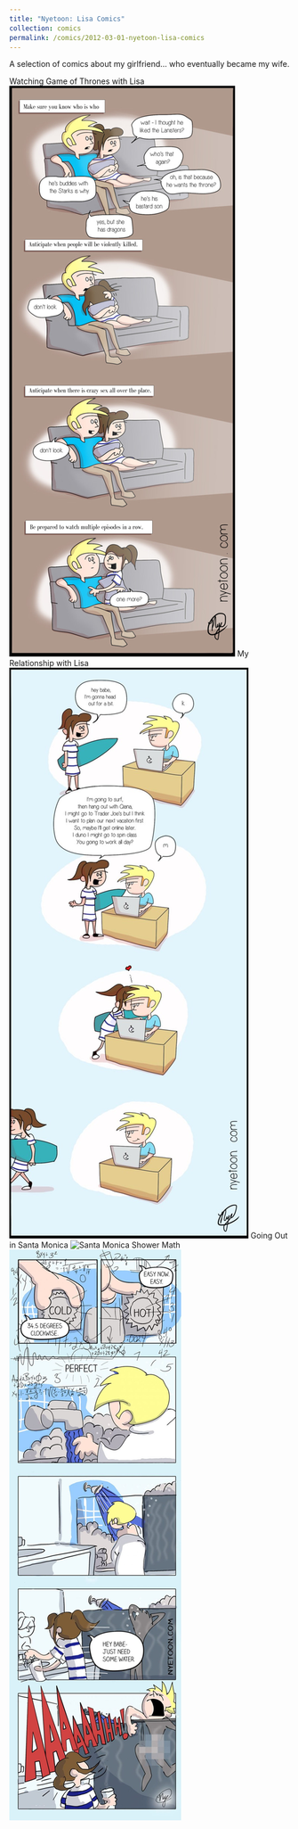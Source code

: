 ```yaml
---
title: "Nyetoon: Lisa Comics"
collection: comics
permalink: /comics/2012-03-01-nyetoon-lisa-comics
---
```

A selection of comics about my girlfriend... who eventually became my wife.

Watching Game of Thrones with Lisa
![Game of Thrones](../images/comics/nyetoon/NYETOON_GOTwithLisa_01-600x1511-1.jpg)
My Relationship with Lisa
![Relationship](../images/comics/nyetoon/NYETOON_relationship_01.jpg)
Going Out in Santa Monica
![Santa Monica](../images/comics/nyetoon/Nyetoon_SantaMonica_01.jpg)
Shower Math
![Shower Math](../images/comics/nyetoon/Nyetoon_shower_03-scaled.jpg)
